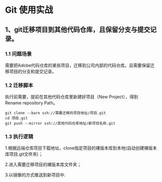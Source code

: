 # Git 使用实战

## 1、git迁移项目到其他代码仓库，且保留分支与提交记录。

### 1.1 问题场景

需要把Adobe代码仓库的某些项目，迁移到公司内部的代码仓库。且需要保留迁移项目的分支和提交记录。

### 1.2 迁移脚本

执行前需要，提前在其他代码仓库里新建好项目（New Project），得到 Rename repository Path。
```
git clone --bare ssh://需要迁移的项目地址/项目.git
cd 项目.git
git push --mirror ssh://其他代码仓库地址/新项目名称.git
```
### 1.3 执行逻辑

1.根据远端仓库项目下载地址，clone指定项目的裸版本库到本地(自动创建裸版本库项目.git文件夹)；

2.进入需要迁移项目的裸版本库文件夹；

3.以镜像的方式推送到新项目中.
